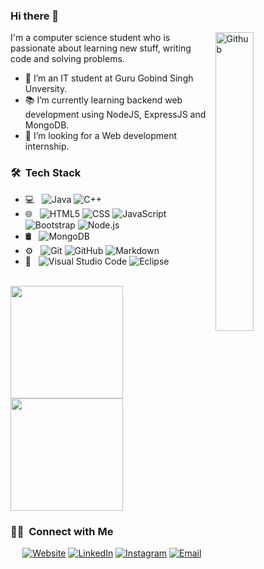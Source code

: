 ### Hi there 👋

<img width="35%" align="right" alt="Github" src="https://user-images.githubusercontent.com/48678280/88862734-4903af80-d201-11ea-968b-9c939d88a37c.gif" />

I'm a computer science student who is passionate about learning new stuff, writing code and solving problems.

- 🔭 I’m an IT student at Guru Gobind Singh Unversity.
- 📚 I’m currently learning  backend web development using NodeJS, ExpressJS and MongoDB.
- 👯 I’m looking for a Web development internship. 

<h3> 🛠 &nbsp;Tech Stack</h3>

- 💻 &nbsp;
  ![Java](https://img.shields.io/badge/-Java-333333?style=flat&logo=Java&logoColor=007396)
  ![C++](https://img.shields.io/badge/-C++-333333?style=flat&logo=C%2B%2B&logoColor=00599C)
- 🌐 &nbsp;
  ![HTML5](https://img.shields.io/badge/-HTML5-333333?style=flat&logo=HTML5)
  ![CSS](https://img.shields.io/badge/-CSS-333333?style=flat&logo=CSS3&logoColor=1572B6)
  ![JavaScript](https://img.shields.io/badge/-JavaScript-333333?style=flat&logo=javascript)
  ![Bootstrap](https://img.shields.io/badge/-Bootstrap-333333?style=flat&logo=bootstrap&logoColor=563D7C)
  ![Node.js](https://img.shields.io/badge/-Node.js-333333?style=flat&logo=node.js)
- 🛢 &nbsp;
  ![MongoDB](https://img.shields.io/badge/-MongoDB-333333?style=flat&logo=mongodb)
- ⚙️ &nbsp;
  ![Git](https://img.shields.io/badge/-Git-333333?style=flat&logo=git)
  ![GitHub](https://img.shields.io/badge/-GitHub-333333?style=flat&logo=github)
  ![Markdown](https://img.shields.io/badge/-Markdown-333333?style=flat&logo=markdown)
- 🔧 &nbsp;
  ![Visual Studio Code](https://img.shields.io/badge/-Visual%20Studio%20Code-333333?style=flat&logo=visual-studio-code&logoColor=007ACC)
  ![Eclipse](https://img.shields.io/badge/-Eclipse-333333?style=flat&logo=eclipse-ide&logoColor=2C2255)

<br/>

<a href="https://github.com/AVS1508">
  <img height="180em" src="https://github-readme-stats.vercel.app/api?username=ridsuteri&theme=buefy&show_icons=true" />
  <img height="180em" src="https://github-readme-stats.vercel.app/api/top-langs/?username=ridsuteri&theme=buefy&layout=compact" />
</a>

<br/>

<h3> 🤝🏻 &nbsp;Connect with Me </h3>

<p align="center">
<a href="https://ridsuteri.netlify.app/"><img alt="Website" src="https://img.shields.io/badge/Website-ridsuteri.netlify.app-blue?style=flat-square&logo=google-chrome"></a>
<a href="https://www.linkedin.com/in/riddhi-suteri/"><img alt="LinkedIn" src="https://img.shields.io/badge/LinkedIn-Riddhi%20Suteri-blue?style=flat-square&logo=linkedin"></a>
<a href="https://www.instagram.com/ridsuteri/"><img alt="Instagram" src="https://img.shields.io/badge/Instagram-ridsuteri-blue?style=flat-square&logo=instagram"></a>
<a href="mailto:ridsuteri@gmail.com"><img alt="Email" src="https://img.shields.io/badge/Email-ridsuteri@gmail.com-blue?style=flat-square&logo=gmail"></a>
</p>
